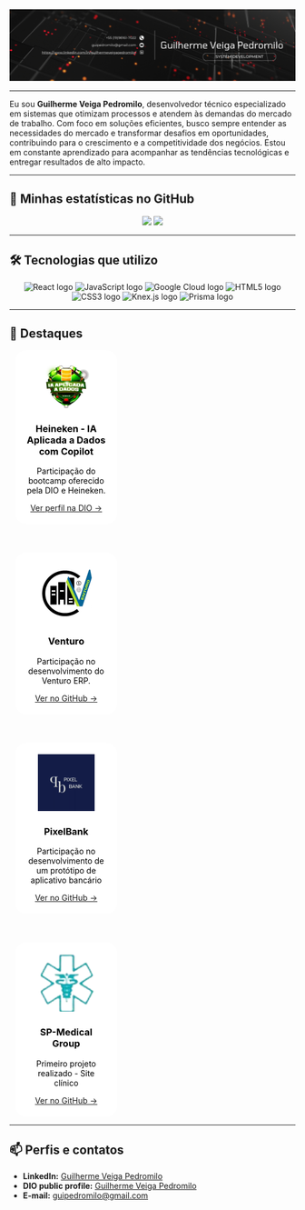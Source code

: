 <img src="./src/assets/images/Guilherme Veiga Pedromilo.png" alt="Guilherme Veiga Pedromilo" />

---

Eu sou **Guilherme Veiga Pedromilo**, desenvolvedor técnico especializado em sistemas que otimizam processos e atendem às demandas do mercado de trabalho. Com foco em soluções eficientes, busco sempre entender as necessidades do mercado e transformar desafios em oportunidades, contribuindo para o crescimento e a competitividade dos negócios. Estou em constante aprendizado para acompanhar as tendências tecnológicas e entregar resultados de alto impacto.

---

## 🚀 Minhas estatísticas no GitHub

<div align="center">
  <img height="180em" src="https://github-readme-stats.vercel.app/api?username=GuilhermeVeigaPedromilo&show_icons=true&theme=transparent"/>
  <img height="180em" src="https://github-readme-stats.vercel.app/api/top-langs/?username=GuilhermeVeigaPedromilo&layout=compact&theme=transparent&hide_border=true"/>
</div>

---

## 🛠️ Tecnologias que utilizo

<div align="center">
  <img src="https://cdn.jsdelivr.net/gh/devicons/devicon/icons/react/react-original.svg" height="100" alt="React logo" title="React"/>
  <img src="https://cdn.jsdelivr.net/gh/devicons/devicon/icons/javascript/javascript-plain.svg" height="100" alt="JavaScript logo" title="JavaScript"/>
  <img src="https://cdn.jsdelivr.net/gh/devicons/devicon/icons/googlecloud/googlecloud-original-wordmark.svg" height="100" alt="Google Cloud logo" title="Google Cloud"/>
  <img src="https://cdn.jsdelivr.net/gh/devicons/devicon/icons/html5/html5-original.svg" height="100" alt="HTML5 logo" title="HTML5"/>
  <img src="https://cdn.jsdelivr.net/gh/devicons/devicon/icons/css3/css3-original.svg" height="100" alt="CSS3 logo" title="CSS3"/>
  <img src="https://cdn.jsdelivr.net/gh/devicons/devicon/icons/knexjs/knexjs-original-wordmark.svg" height="100" alt="Knex.js logo" title="Knex.js"/>
  <img src="https://cdn.jsdelivr.net/gh/devicons/devicon/icons/prisma/prisma-original-wordmark.svg" height="100" alt="Prisma logo" title="Prisma"/>
</div>

---

## 🌟 Destaques

<div align="center" style="display: flex; flex-direction: column; gap: 50px; justify-content: center; margin: 10px;">
  <div style="background-color: white; border-radius: 20px; color: black; flex: 1 1 calc(33% - 20px); max-width: calc(33% - 20px); text-align: center; padding: 20px;  ">
    <img src="./public/HeinekenDIO.png" width="100" alt="Heineken Icon bootcamp DIO"><br>
    <h3>Heineken - IA Aplicada a Dados com Copilot</h3>
    <p>Participação do bootcamp oferecido pela DIO e Heineken.</p>
    <a href="https://www.dio.me/users/guipedromilo" target="_blank">Ver perfil na DIO →</a>
  </div>
  <div style="background-color: white; border-radius: 20px; color: black; flex: 1 1 calc(33% - 20px); max-width: calc(33% - 20px); text-align: center; padding: 20px; ">
    <img src="./src/assets/images/Venturo.png" width="100" alt="Venturo logo"><br>
    <h3>Venturo</h3>
    <p>Participação no desenvolvimento do Venturo ERP.</p>
    <a href="https://github.com/Venturo-s-Dev-Team" target="_blank">Ver no GitHub →</a>
  </div>
  <div style="background-color: white; border-radius: 20px; color: black; flex: 1 1 calc(33% - 20px); max-width: calc(33% - 20px); text-align: center; padding: 20px; ">
    <img src="./src/assets/images/pixelbank.png" width="100" alt="PixelBank logo"><br>
    <h3>PixelBank</h3>
    <p>Participação no desenvolvimento de um protótipo de aplicativo bancário</p>
    <a href="https://github.com/GuilhermeVeigaPedromilo/_Project_Pixel_Prophets_.git" target="_blank">Ver no GitHub →</a>
  </div>
  <div style="background-color: white; border-radius: 20px; color: black; flex: 1 1 calc(33% - 20px); max-width: calc(33% - 20px); text-align: center; padding: 20px; ">
    <img src="./src/assets/images/SP_Medical_Group.png" width="100" alt="SP Medical Group logo"><br>
    <h3>SP-Medical Group</h3>
    <p>Primeiro projeto realizado - Site clínico</p>
    <a href="https://github.com/GuilhermeVeigaPedromilo/SP-Medical-Group-SENAI" target="_blank">Ver no GitHub →</a>
  </div>
</div>

---

## 📫 Perfis e contatos

- **LinkedIn:** [Guilherme Veiga Pedromilo](https://www.linkedin.com/in/guilhermeveigapedromilo/)
- **DIO public profile:** [Guilherme Veiga Pedromilo](https://www.dio.me/users/guipedromilo)
- **E-mail:** guipedromilo@gmail.com
